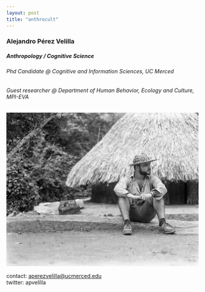 ```yaml
---
layout: post
title: "anthrocult"  
---
```


### Alejandro Pérez Velilla
##### Anthropology / Cognitive Science
###### Phd Candidate @ Cognitive and Information Sciences, UC Merced
###### Guest researcher @ Department of Human Behavior, Ecology and Culture, MPI-EVA

![photo](/img/website_photo_50.png)

contact: aperezvelilla@ucmerced.edu  
twitter: apvelilla
